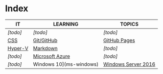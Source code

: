 # Index

|IT|LEARNING|TOPICS|
|----|---|---|
|*[todo]*|*[todo]*|*[todo]*|
|[CSS](web-pages)|[Git/GitHub](coding)|[GitHub Pages](web-pages)|
|[Hyper-V](ms-windows)|[Markdown](web-pages)|*[todo]*|
|*[todo]*|[Microsoft Azure](cloud)|*[todo]*|
|*[todo]*|Windows 10](ms-windows)|[Windows Server 2016](ms-windows)


	



    

